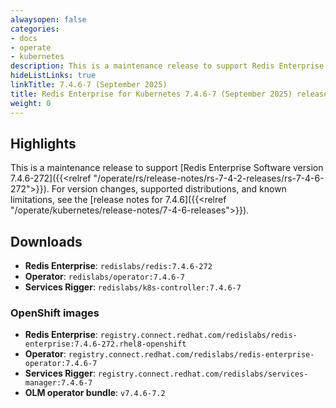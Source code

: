 ```yaml
---
alwaysopen: false
categories:
- docs
- operate
- kubernetes
description: This is a maintenance release to support Redis Enterprise Software version 7.4.6-272.
hideListLinks: true
linkTitle: 7.4.6-7 (September 2025)
title: Redis Enterprise for Kubernetes 7.4.6-7 (September 2025) release notes
weight: 0
---
```


## Highlights

This is a maintenance release to support [Redis Enterprise Software version 7.4.6-272]({{<relref "/operate/rs/release-notes/rs-7-4-2-releases/rs-7-4-6-272">}}). For version changes, supported distributions, and known limitations, see the [release notes for 7.4.6]({{<relref "/operate/kubernetes/release-notes/7-4-6-releases">}}).

## Downloads

- **Redis Enterprise**: `redislabs/redis:7.4.6-272`
- **Operator**: `redislabs/operator:7.4.6-7`
- **Services Rigger**: `redislabs/k8s-controller:7.4.6-7`

### OpenShift images

- **Redis Enterprise**: `registry.connect.redhat.com/redislabs/redis-enterprise:7.4.6-272.rhel8-openshift`
- **Operator**: `registry.connect.redhat.com/redislabs/redis-enterprise-operator:7.4.6-7`
- **Services Rigger**: `registry.connect.redhat.com/redislabs/services-manager:7.4.6-7`
- **OLM operator bundle**: `v7.4.6-7.2`
